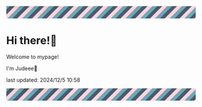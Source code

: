 <!-- Header image -->
<img src="./pokemon/pokemon_5.png" width="1000">

# Hi there!👋

Welcome to mypage!

I'm Judeee🐷

last updated: 2024/12/5 10:58

<!-- Footer image -->
<img src="./pokemon/pokemon_5.png" width="1000">
